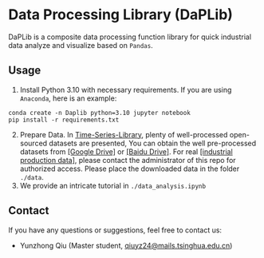 # Data Processing Library (DaPLib)

DaPLib is a composite data processing function library for quick industrial data analyze and visualize based on `Pandas`.

## Usage

1. Install Python 3.10 with necessary requirements. If you are using `Anaconda`, here is an example:

```
conda create -n Daplib python=3.10 jupyter notebook
pip install -r requirements.txt
```

2. Prepare Data. In [Time-Series-Library](https://github.com/thuml/Time-Series-Library), plenty of well-processed open-sourced datasets are presented, You can obtain the well pre-processed datasets from [[Google Drive]](https://drive.google.com/drive/folders/13Cg1KYOlzM5C7K8gK8NfC-F3EYxkM3D2) or [[Baidu Drive]](https://pan.baidu.com/share/init?surl=r3KhGd0Q9PJIUZdfEYoymg&pwd=i9iy). For real [[industrial production data]]([https://cloud.tsinghua.edu.cn/smart-link/80aaf8bc-2e64-497e-b742-0da75d66af68/]()), please contact the administrator of this repo for authorized access. Please place the downloaded data in the folder `./data`.
3. We provide an intricate tutorial in `./data_analysis.ipynb`


## Contact

If you have any questions or suggestions, feel free to contact us:

- Yunzhong Qiu (Master student, qiuyz24@mails.tsinghua.edu.cn)
